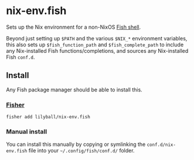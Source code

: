 # nix-env.fish

Sets up the Nix environment for a non-NixOS [Fish shell](http://fishshell.com).

Beyond just setting up `$PATH` and the various `$NIX_*` environment variables, this also sets up `$fish_function_path` and `$fish_complete_path` to include any Nix-installed Fish functions/completions, and sources any Nix-installed Fish `conf.d`.

## Install

Any Fish package manager should be able to install this.

### [Fisher](https://github.com/jorgebucaran/fisher)

```fish
fisher add lilyball/nix-env.fish
```

### Manual install

You can install this manually by copying or symlinking the `conf.d/nix-env.fish` file into your `~/.config/fish/conf.d/` folder.
